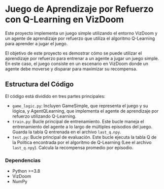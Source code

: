 # Juego de Aprendizaje por Refuerzo con Q-Learning en VizDoom

Este proyecto implementa un juego simple utilizando el entorno VizDoom y un agente de aprendizaje por refuerzo que 
utiliza el algoritmo Q-Learning para aprender a jugar el juego.

El objetivo de este proyecto es demostrar cómo se puede utilizar el aprendizaje por refuerzo para entrenar a un 
agente a jugar un juego simple. En este caso, el juego consiste en un escenario en VizDoom donde un agente debe 
moverse y disparar para maximizar su recompensa.

## Estructura del Código

El código está dividido en tres partes principales:

- `game_logic.py`: Incluyen GameSimple, que representa el juego y su lógica, y AgentQLearning, que implementa el 
agente de aprendizaje por refuerzo utilizando Q-Learning. 
- `train.py`: Bucle principal de entrenamiento. Este bucle maneja el entrenamiento del agente a lo largo de 
múltiples episodios del juego. Guarda la tabla Q entrenada en el archivo `last_q.npy`.
- `test.py`: Bucle principal de evaluación. Este bucle ejecuta la tabla Q de la Política encontrada por el 
algoritmo de Q-Learning (Lee el archivo `last_q.npy`). Calcula la recompensa promedio por episodio.

### Dependencias

- Python >=3.8
- VizDoom
- NumPy
